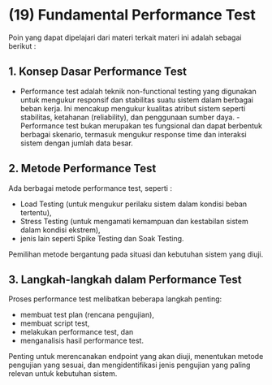 # (19) Fundamental Performance Test
Poin yang dapat dipelajari dari materi terkait materi ini adalah sebagai berikut :

## 1. Konsep Dasar Performance Test 
- Performance test adalah teknik non-functional testing yang digunakan untuk mengukur responsif dan stabilitas suatu sistem dalam berbagai beban kerja. Ini mencakup mengukur kualitas atribut sistem seperti stabilitas, ketahanan (reliability), dan penggunaan sumber daya. - Performance test bukan merupakan tes fungsional dan dapat berbentuk berbagai skenario, termasuk mengukur response time dan interaksi sistem dengan jumlah data besar.

## 2. Metode Performance Test 
Ada berbagai metode performance test, seperti :
- Load Testing (untuk mengukur perilaku sistem dalam kondisi beban tertentu), 
- Stress Testing (untuk mengamati kemampuan dan kestabilan sistem dalam kondisi ekstrem), 
- jenis lain seperti Spike Testing dan Soak Testing. 

Pemilihan metode bergantung pada situasi dan kebutuhan sistem yang diuji.

## 3. Langkah-langkah dalam Performance Test
Proses performance test melibatkan beberapa langkah penting:
- membuat test plan (rencana pengujian), 
- membuat script test, 
- melakukan performance test, dan 
- menganalisis hasil performance test. 

Penting untuk merencanakan endpoint yang akan diuji, menentukan metode pengujian yang sesuai, dan mengidentifikasi jenis pengujian yang paling relevan untuk kebutuhan sistem.





